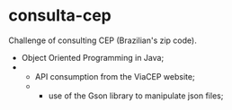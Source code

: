 # consulta-cep

Challenge of consulting CEP (Brazilian's zip code).
- Object Oriented Programming in Java;
- - API consumption from the ViaCEP website;
  - - use of the Gson library to manipulate json files;
